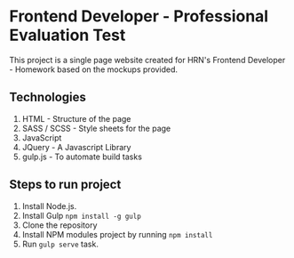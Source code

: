 # Frontend Developer - Professional Evaluation Test

This project is a single page website created for HRN's Frontend Developer - Homework based on the mockups provided.

## Technologies
1. HTML - Structure of the page
2. SASS / SCSS - Style sheets for the page
3. JavaScript
4. JQuery - A Javascript Library
5. gulp.js - To automate build tasks

## Steps to run project
1. Install Node.js.
2. Install Gulp `npm install -g gulp`
3. Clone the repository
4. Install NPM modules project by running `npm install`
5. Run `gulp serve` task.
